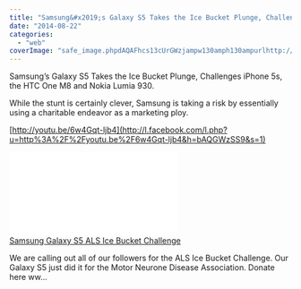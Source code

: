 ```yaml
---
title: "Samsung&#x2019;s Galaxy S5 Takes the Ice Bucket Plunge, Challenges iPhone 5s, the HTC O..."
date: "2014-08-22"
categories: 
  - "web"
coverImage: "safe_image.phpdAQAFhcs13cUrGWzjampw130amph130ampurlhttp://i.ytimg_.com/vi/6w4Gqt-ljb4/maxresdefault.jpg"
---
```


Samsung’s Galaxy S5 Takes the Ice Bucket Plunge, Challenges iPhone 5s, the HTC One M8 and Nokia Lumia 930. 
  
While the stunt is certainly clever, Samsung is taking a risk by essentially using a charitable endeavor as a marketing ploy.  
  
[http://youtu.be/6w4Gqt-ljb4](http://l.facebook.com/l.php?u=http%3A%2F%2Fyoutu.be%2F6w4Gqt-ljb4&h=bAQGWzSS9&s=1)  
  
[![](images/safe_image.php?d=AQAFhcs13cUrGWzj&w=130&h=130&url=http%3A%2F%2Fi.ytimg.com%2Fvi%2F6w4Gqt-ljb4%2Fmaxresdefault.jpg)](http://l.facebook.com/l.php?u=http%3A%2F%2Fyoutu.be%2F6w4Gqt-ljb4&h=wAQEVuuQB&s=1)  
[Samsung Galaxy S5 ALS Ice Bucket Challenge](http://l.facebook.com/l.php?u=http%3A%2F%2Fyoutu.be%2F6w4Gqt-ljb4&h=6AQHCxUiE&s=1)  
  
We are calling out all of our followers for the ALS Ice Bucket Challenge. Our Galaxy S5 just did it for the Motor Neurone Disease Association. Donate here ww...
